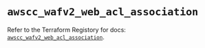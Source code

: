 # `awscc_wafv2_web_acl_association`

Refer to the Terraform Registory for docs: [`awscc_wafv2_web_acl_association`](https://registry.terraform.io/providers/hashicorp/awscc/0.70.0/docs/resources/wafv2_web_acl_association).
